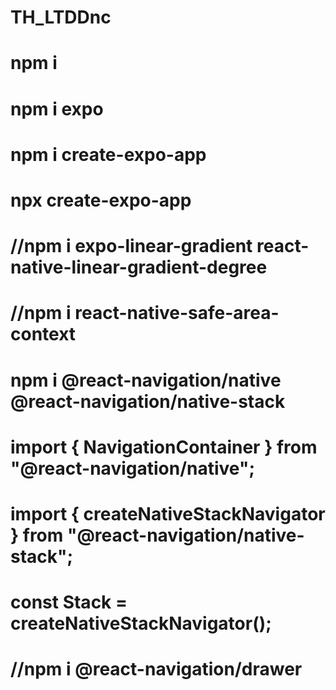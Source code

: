 # TH_LTDDnc
# npm i
# npm i expo 
# npm i create-expo-app
# npx create-expo-app <name-prj>
# //npm i expo-linear-gradient react-native-linear-gradient-degree
# //npm i react-native-safe-area-context
# npm i @react-navigation/native @react-navigation/native-stack
# import { NavigationContainer } from "@react-navigation/native";
# import { createNativeStackNavigator } from "@react-navigation/native-stack";
# const Stack = createNativeStackNavigator();
# //npm i @react-navigation/drawer

